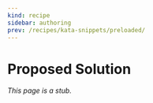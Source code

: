 ```yaml
---
kind: recipe
sidebar: authoring
prev: /recipes/kata-snippets/preloaded/
---
```


# Proposed Solution

_This page is a stub._